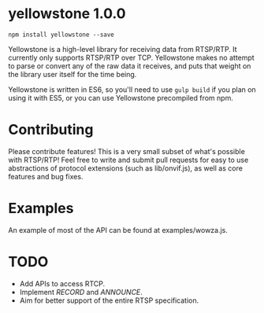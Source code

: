 yellowstone 1.0.0
===

```
npm install yellowstone --save
```

Yellowstone is a high-level library for receiving data from RTSP/RTP. It
currently only supports RTSP/RTP over TCP. Yellowstone makes no attempt to parse
or convert any of the raw data it receives, and puts that weight on the
library user itself for the time being.

Yellowstone is written in ES6, so you'll need to use `gulp build` if you plan
on using it with ES5, or you can use Yellowstone precompiled from npm.

Contributing
===

Please contribute features! This is a very small subset of what's possible
with RTSP/RTP! Feel free to write and submit pull requests for easy to use
abstractions of protocol extensions (such as lib/onvif.js), as well as core
features and bug fixes.

Examples
===

An example of most of the API can be found at examples/wowza.js.

TODO
===

- Add APIs to access RTCP.
- Implement *RECORD* and *ANNOUNCE*.
- Aim for better support of the entire RTSP specification.
